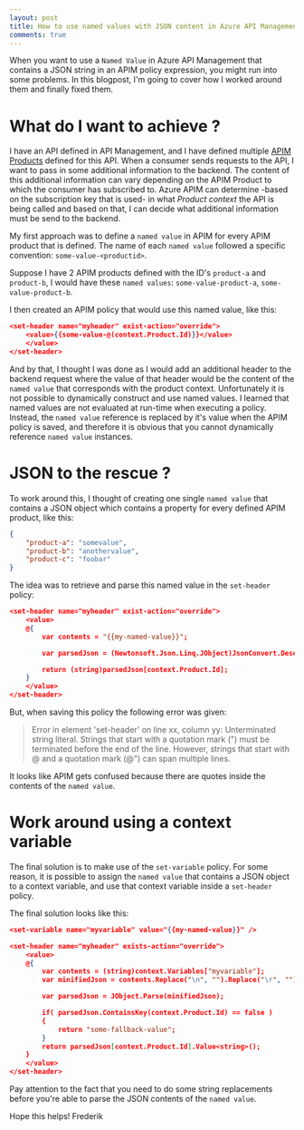 ```yaml
---
layout: post
title: How to use named values with JSON content in Azure API Management Policies
comments: true
---
```


When you want to use a `Named Value` in Azure API Management that contains a JSON string in an APIM policy expression, you might run into some problems.
In this blogpost, I'm going to cover how I worked around them and finally fixed them.

# What do I want to achieve ?

I have an API defined in API Management, and I have defined multiple [APIM Products](https://learn.microsoft.com/en-us/azure/api-management/api-management-key-concepts#products) defined for this API. 
When a consumer sends requests to the API, I want to pass in some additional information to the backend.  The content of this additional information can vary depending on the APIM Product to which the consumer has subscribed to.
Azure APIM can determine -based on the subscription key that is used- in what _Product context_ the API is being called and based on that, I can decide what additional information must be send to the backend.

My first approach was to define a `named value` in APIM for every APIM product that is defined.  The name of each `named value` followed a specific convention: `some-value-<productid>`.  

Suppose I have 2 APIM products defined with the ID's `product-a` and `product-b`, I would have these `named values`: `some-value-product-a`, `some-value-product-b`.

I then created an APIM policy that would use this named value, like this:

```json
<set-header name="myheader" exist-action="override">
    <value>{{some-value-@(context.Product.Id)}}</value>    
    </value>
</set-header>
```

And by that, I thought I was done as I would add an additional header to the backend request where the value of that header would be the content of the `named value` that corresponds with the product context.
Unfortunately it is not possible to dynamically construct and use named values.  I learned that named values are not evaluated at run-time when executing a policy.  Instead, the `named value` reference is replaced by it's value when the APIM policy is saved, and therefore it is obvious that you cannot dynamically reference `named value` instances.

# JSON to the rescue ?

To work around this, I thought of creating one single `named value` that contains a JSON object which contains a property for every defined APIM product, like this:

```json
{
    "product-a": "somevalue",
    "product-b": "anothervalue",
    "product-c": "foobar"
}
```

The idea was to retrieve and parse this named value in the `set-header` policy:

```json
<set-header name="myheader" exist-action="override">
    <value>
    @{
        var contents = "{{my-named-value}}";

        var parsedJson = (Newtonsoft.Json.Linq.JObject)JsonConvert.DeserializeObject(contents);

        return (string)parsedJson[context.Product.Id];
    }
    </value>
</set-header>
```

But, when saving this policy the following error was given:

> Error in element 'set-header' on line xx, column yy: Unterminated string literal. Strings that start with a quotation mark (") must be terminated before the end of the line. However, strings that start with @ and a quotation mark (@") can span multiple lines.

It looks like APIM gets confused because there are quotes inside the contents of the `named value`.

# Work around using a context variable

The final solution is to make use of the `set-variable` policy.  For some reason, it is possible to assign the `named value` that contains a JSON object to a context variable, and use that context variable inside a `set-header` policy.

The final solution looks like this:

```json
<set-variable name="myvariable" value="{{my-named-value}}" />

<set-header name="myheader" exists-action="override">
    <value>
    @{
        var contents = (string)context.Variables["myvariable"];
        var minifiedJson = contents.Replace("\n", "").Replace("\r", "").Replace("\\", "");

        var parsedJson = JObject.Parse(minifiedJson);

        if( parsedJson.ContainsKey(context.Product.Id) == false )
        {
            return "some-fallback-value";
        }
        return parsedJson[context.Product.Id].Value<string>();
    }
    </value>
</set-header>
```

Pay attention to the fact that you need to do some string replacements before you're able to parse the JSON contents of the `named value`.

Hope this helps!
Frederik